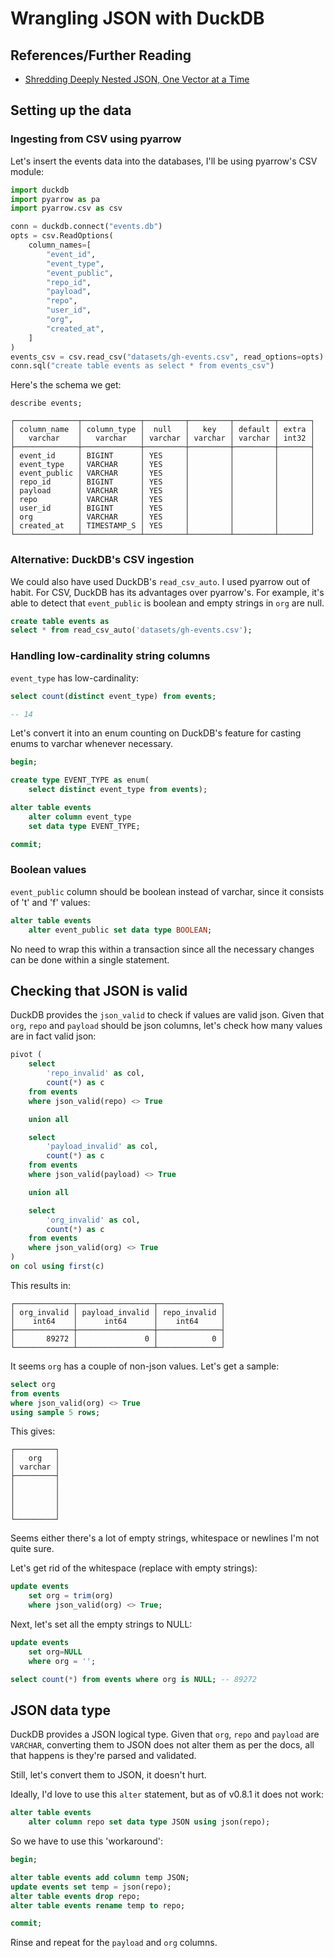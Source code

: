 # Wrangling JSON with DuckDB

## References/Further Reading

- [Shredding Deeply Nested JSON, One Vector at a Time](https://duckdb.org/2023/03/03/json.html)

## Setting up the data

### Ingesting from CSV using pyarrow

Let's insert the events data into the databases, I'll be using pyarrow's CSV
module:

```python
import duckdb
import pyarrow as pa
import pyarrow.csv as csv

conn = duckdb.connect("events.db")
opts = csv.ReadOptions(
    column_names=[
        "event_id",
        "event_type",
        "event_public",
        "repo_id",
        "payload",
        "repo",
        "user_id",
        "org",
        "created_at",
    ]
)
events_csv = csv.read_csv("datasets/gh-events.csv", read_options=opts)
conn.sql("create table events as select * from events_csv")
```

Here's the schema we get:

```
describe events;

┌──────────────┬─────────────┬─────────┬─────────┬─────────┬───────┐
│ column_name  │ column_type │  null   │   key   │ default │ extra │
│   varchar    │   varchar   │ varchar │ varchar │ varchar │ int32 │
├──────────────┼─────────────┼─────────┼─────────┼─────────┼───────┤
│ event_id     │ BIGINT      │ YES     │         │         │       │
│ event_type   │ VARCHAR     │ YES     │         │         │       │
│ event_public │ VARCHAR     │ YES     │         │         │       │
│ repo_id      │ BIGINT      │ YES     │         │         │       │
│ payload      │ VARCHAR     │ YES     │         │         │       │
│ repo         │ VARCHAR     │ YES     │         │         │       │
│ user_id      │ BIGINT      │ YES     │         │         │       │
│ org          │ VARCHAR     │ YES     │         │         │       │
│ created_at   │ TIMESTAMP_S │ YES     │         │         │       │
└──────────────┴─────────────┴─────────┴─────────┴─────────┴───────┘
```

### Alternative: DuckDB's CSV ingestion

We could also have used DuckDB's `read_csv_auto`. I used pyarrow out of habit.
For CSV, DuckDB has its advantages over pyarrow's. For example, it's able to
detect that `event_public` is boolean and empty strings in `org` are null.

```sql
create table events as
select * from read_csv_auto('datasets/gh-events.csv');
```

### Handling low-cardinality string columns

`event_type` has low-cardinality:

```sql
select count(distinct event_type) from events;

-- 14
```

Let's convert it into an enum counting on DuckDB's feature for casting enums to
varchar whenever necessary.

```sql
begin;

create type EVENT_TYPE as enum(
    select distinct event_type from events);

alter table events
    alter column event_type
    set data type EVENT_TYPE;

commit;
```

### Boolean values

`event_public` column should be boolean instead of varchar, since it consists of
't' and 'f' values:

```sql
alter table events
    alter event_public set data type BOOLEAN;
```

No need to wrap this within a transaction since all the necessary changes can be
done within a single statement.

## Checking that JSON is valid

DuckDB provides the `json_valid` to check if values are valid json. Given that
`org`, `repo` and `payload` should be json columns, let's check how many values
are in fact valid json:

```sql
pivot (
    select
        'repo_invalid' as col,
        count(*) as c
    from events
    where json_valid(repo) <> True

    union all

    select
        'payload_invalid' as col,
        count(*) as c
    from events
    where json_valid(payload) <> True

    union all

    select
        'org_invalid' as col,
        count(*) as c
    from events
    where json_valid(org) <> True
)
on col using first(c)
```

This results in:

```
┌─────────────┬─────────────────┬──────────────┐
│ org_invalid │ payload_invalid │ repo_invalid │
│    int64    │      int64      │    int64     │
├─────────────┼─────────────────┼──────────────┤
│       89272 │               0 │            0 │
└─────────────┴─────────────────┴──────────────┘
```

It seems `org` has a couple of non-json values. Let's get a sample:

```sql
select org
from events
where json_valid(org) <> True
using sample 5 rows;
```

This gives:

```
┌─────────┐
│   org   │
│ varchar │
├─────────┤
│         │
│         │
│         │
│         │
└─────────┘
```

Seems either there's a lot of empty strings, whitespace or newlines I'm not
quite sure.

Let's get rid of the whitespace (replace with empty strings):

```sql
update events
    set org = trim(org)
    where json_valid(org) <> True;
```

Next, let's set all the empty strings to NULL:

```sql
update events
    set org=NULL
    where org = '';

select count(*) from events where org is NULL; -- 89272
```

## JSON data type

DuckDB provides a JSON logical type. Given that `org`, `repo` and `payload` are
`VARCHAR`, converting them to JSON does not alter them as per the docs, all that
happens is they're parsed and validated.

Still, let's convert them to JSON, it doesn't hurt.

Ideally, I'd love to use this `alter` statement, but as of v0.8.1 it does not
work:

```sql
alter table events
    alter column repo set data type JSON using json(repo);
```

So we have to use this 'workaround':

```sql
begin;

alter table events add column temp JSON;
update events set temp = json(repo);
alter table events drop repo;
alter table events rename temp to repo;

commit;
```

Rinse and repeat for the `payload` and `org` columns.
